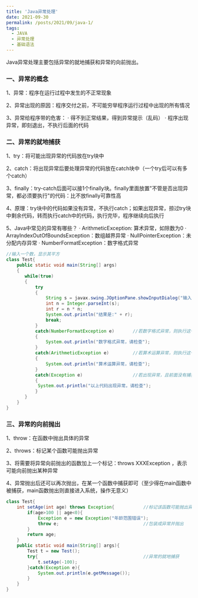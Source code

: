 ```yaml
---
title: 'Java异常处理'
date: 2021-09-30
permalink: /posts/2021/09/java-1/
tags:
  - JAVA
  - 异常处理
  - 基础语法
---
```

Java异常处理主要包括异常的就地捕获和异常的向前抛出。

### 一、异常的概念

1、异常：程序在运行过程中发生的不正常现象

2、异常出现的原因：程序交付之前，不可能穷举程序运行过程中出现的所有情况

3、异常给程序带的危害：
		·	得不到正常结果，得到异常提示（乱码）
		·	程序出现异常，即刻退出，不执行后面的代码

### 二、异常的就地捕获

1、try：将可能出现异常的代码放在try块中

2、catch：将出现异常后要处理异常的代码放在catch块中（一个try后可以有多个catch）

3、finally：try-catch后面可以接1个finally块。finally里面放置"不管是否出现异常，都必须要执行"的代码：比不放finally可靠性高

4、原理：try块中的代码如果没有异常，不执行catch；如果出现异常，掠过try块中剩余代码，转而执行catch中的代码，执行完毕，程序继续向后执行

5、Java中常见的异常有哪些？
		·	ArithmeticException: 算术异常，如除数为0
		·	ArrayIndexOutOfBoundsException：数组越界异常
		·	NullPointerException：未分配内存异常
		·	NumberFormatException：数字格式异常

```java
//输入一个数，显示其平方
class Test{
	public static void main(String[] args)
    {
	   while(true)
       {
           try
           {	
               String s = javax.swing.JOptionPane.showInputDialog("输入数字");
               int n = Integer.parseInt(s);
               int r = n * n;
               System.out.println("结果是:" + r);
               break;
           }
           catch(NumberFormatException e)		//若数字格式异常，则执行这一指令
           {
               System.out.println("数字格式异常，请检查");
           }
           catch(ArithmeticException e)			//若算术运算异常，则执行这一指令
           {
               System.out.println("算术运算异常，请检查");
           }
           catch(Exception e)					//若出现异常，且前面没有捕获，则此处捕获
           {
            System.out.println("以上代码出现异常，请检查");
           }
	   }
	}	
}
```

### 三、异常的向前抛出

1、throw：在函数中抛出具体的异常

2、throws：标记某个函数可能抛出异常

3、将需要将异常向前抛出的函数加上一个标记：throws XXXException ，表示可能向前抛出某种异常

4、异常抛出后还可以再次抛出，在某一个函数中捕获即可（至少得在main函数中被捕获，main函数抛出则直接进入系统，操作无意义）

```java
class Test{
	int setAge(int age) throws Exception{			//标记该函数可能抛出异常
		if(age>100 || age<0){
			Exception e = new Exception("年龄范围错误");
			throw e;								//包装成异常并抛出
		}
		return age;		
	}
	public static void main(String[] args){
	  	Test t = new Test();
	  	try{										//异常的就地捕获
	  		t.setAge(-100);
	  	}catch(Exception e){
	  		System.out.println(e.getMessage());
	  	}
	}	
}
```

